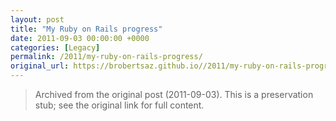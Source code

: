 ```yaml
---
layout: post
title: "My Ruby on Rails progress"
date: 2011-09-03 00:00:00 +0000
categories: [Legacy]
permalink: /2011/my-ruby-on-rails-progress/
original_url: https://brobertsaz.github.io//2011/my-ruby-on-rails-progress/
---
```


> Archived from the original post (2011-09-03). This is a preservation stub; see the original link for full content.

